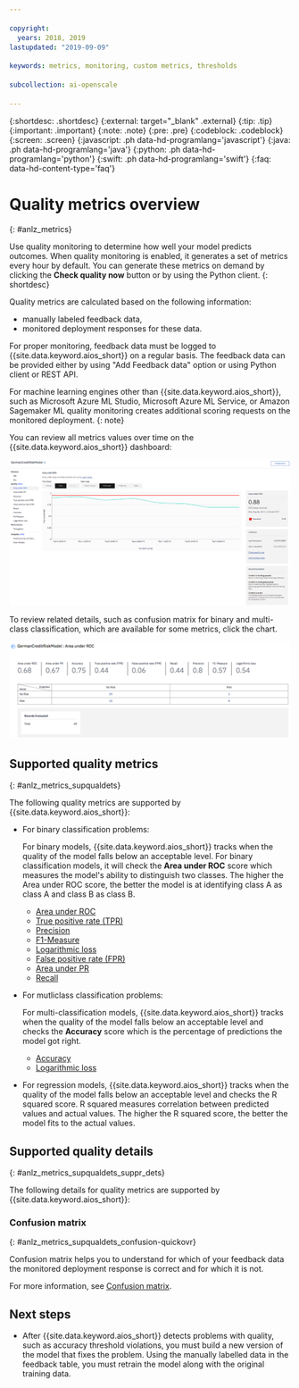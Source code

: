 ```yaml
---

copyright:
  years: 2018, 2019
lastupdated: "2019-09-09"

keywords: metrics, monitoring, custom metrics, thresholds

subcollection: ai-openscale

---
```


{:shortdesc: .shortdesc}
{:external: target="_blank" .external}
{:tip: .tip}
{:important: .important}
{:note: .note}
{:pre: .pre}
{:codeblock: .codeblock}
{:screen: .screen}
{:javascript: .ph data-hd-programlang='javascript'}
{:java: .ph data-hd-programlang='java'}
{:python: .ph data-hd-programlang='python'}
{:swift: .ph data-hd-programlang='swift'}
{:faq: data-hd-content-type='faq'}

# Quality metrics overview
{: #anlz_metrics}

Use quality monitoring to determine how well your model predicts outcomes. When quality monitoring is enabled, it generates a set of metrics every hour by default. You can generate these metrics on demand by clicking the **Check quality now** button or by using the Python client.
{: shortdesc}

Quality metrics are calculated based on the following information:

- manually labeled feedback data,
- monitored deployment responses for these data.

For proper monitoring, feedback data must be logged to {{site.data.keyword.aios_short}} on a regular basis. The feedback data can be provided either by using "Add Feedback data" option or using Python client or REST API.

For machine learning engines other than {{site.data.keyword.aios_short}}, such as Microsoft Azure ML Studio, Microsoft Azure ML Service, or Amazon Sagemaker ML quality monitoring creates additional scoring requests on the monitored deployment.
{: note}

You can review all metrics values over time on the {{site.data.keyword.aios_short}} dashboard:

![quality metrics chart showing drift of area under ROC](images/wos-quality_metrics_001.png)


To review related details, such as confusion matrix for binary and multi-class classification, which are available for some metrics, click the chart.

![detail table of quality metrics](images/wos-quality_metrics_002.png)

## Supported quality metrics
{: #anlz_metrics_supqualdets}

The following quality metrics are supported by {{site.data.keyword.aios_short}}:

-  For binary classification problems:

   For binary models, {{site.data.keyword.aios_short}} tracks when the quality of the model falls below an acceptable level. For binary classification models, it will check the **Area under ROC** score which measures the model's ability to distinguish two classes. The higher the Area under ROC score, the better the model is at identifying class A as class A and class B as class B.

   - [Area under ROC](/docs/services/ai-openscale?topic=ai-openscale-quality_roc)
   - [True positive rate (TPR)](/docs/services/ai-openscale?topic=ai-openscale-quality_tpr)
   - [Precision](/docs/services/ai-openscale?topic=ai-openscale-quality_precision)
   - [F1-Measure](/docs/services/ai-openscale?topic=ai-openscale-quality_f1-measr)
   - [Logarithmic loss](/docs/services/ai-openscale?topic=ai-openscale-quality_log_loss)
   - [False positive rate (FPR)](/docs/services/ai-openscale?topic=ai-openscale-quality_fpr_false)
   - [Area under PR](/docs/services/ai-openscale?topic=ai-openscale-quality-area-pr)
   - [Recall](/docs/services/ai-openscale?topic=ai-openscale-quality_recall)

-  For mutliclass classification problems:

   For multi-classification models, {{site.data.keyword.aios_short}} tracks when the quality of the model falls below an acceptable level and checks the **Accuracy** score which is the percentage of predictions the model got right.

   - [Accuracy](/docs/services/ai-openscale?topic=ai-openscale-accuracy-opener)
   - [Logarithmic loss](/docs/services/ai-openscale?topic=ai-openscale-quality_log_loss)

-  For regression models, {{site.data.keyword.aios_short}} tracks when the quality of the model falls below an acceptable level and checks the R squared score. R squared measures correlation between predicted values and actual values. The higher the R squared score, the better the model fits to the actual values.

## Supported quality details
{: #anlz_metrics_supqualdets_suppr_dets}

The following details for quality metrics are supported by {{site.data.keyword.aios_short}}:

### Confusion matrix
{: #anlz_metrics_supqualdets_confusion-quickovr}

Confusion matrix helps you to understand for which of your feedback data the monitored deployment response is correct and for which it is not.

For more information, see [Confusion matrix](/docs/services/ai-openscale?topic=ai-openscale-it-conf-mtx).

## Next steps

- After {{site.data.keyword.aios_short}} detects problems with quality, such as accuracy threshold violations, you must build a new version of the model that fixes the problem. Using the manually labelled data in the feedback table, you must retrain the model along with the original training data.

